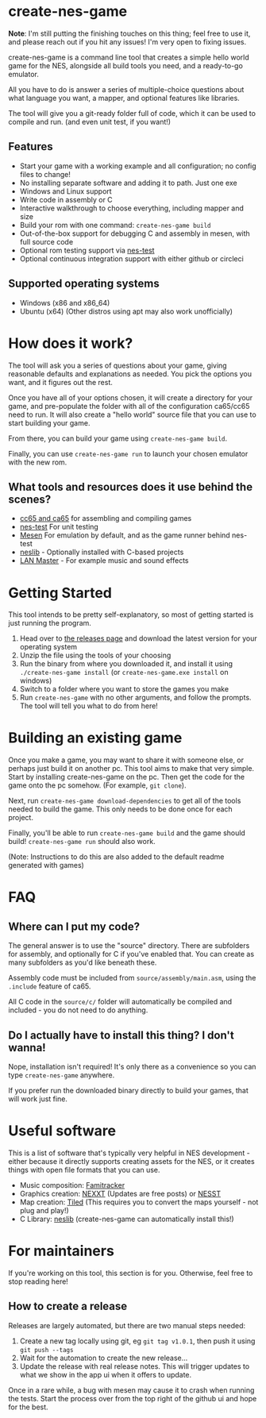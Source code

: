 # create-nes-game

**Note**: I'm still putting the finishing touches on this thing; feel free to use it, and please
reach out if you hit any issues! I'm very open to fixing issues.

create-nes-game is a command line tool that creates a simple hello world game for the NES, 
alongside all build tools you need, and a ready-to-go emulator. 

All you have to do is answer a series of multiple-choice questions about what 
language you want, a mapper, and optional features like libraries.

The tool will give you a git-ready folder full of code, which it can be used to 
compile and run. (and even unit test, if you want!)

## Features

* Start your game with a working example and all configuration; no config files to change!
* No installing separate software and adding it to path. Just one exe
* Windows and Linux support
* Write code in assembly or C
* Interactive walkthrough to choose everything, including mapper and size
* Build your rom with one command: `create-nes-game build`
* Out-of-the-box support for debugging C and assembly in mesen, with full source code
* Optional rom testing support via [nes-test](https://github.com/cppchriscpp/nes-test)
* Optional continuous integration support with either github or circleci

## Supported operating systems

* Windows (x86 and x86_64)
* Ubuntu (x64) (Other distros using apt may also work unofficially)

# How does it work?

The tool will ask you a series of questions about your game, giving reasonable defaults and 
explanations as needed. You pick the options you want, and it figures out the rest.

Once you have all of your options chosen, it will create a directory for your game, and 
pre-populate the folder with all of the configuration ca65/cc65 need to run. It will also
create a "hello world" source file that you can use to start building your game. 

From there, you can build your game using `create-nes-game build`. 

Finally, you can use `create-nes-game run` to launch your chosen emulator with the new rom.

## What tools and resources does it use behind the scenes?

* [cc65 and ca65](https://cc65.github.io/) for assembling and compiling games
* [nes-test](https://cppchriscpp.github.io/nes-test) For unit testing
* [Mesen](https://mesen.ca) For emulation by default, and as the game runner behind nes-test
* [neslib](https://shiru.untergrund.net/) - Optionally installed with C-based projects
* [LAN Master](https://shiru.untergrund.net) - For example music and sound effects 

# Getting Started

This tool intends to be pretty self-explanatory, so most of getting started is just running the program.

1. Head over to [the releases page](https://github.com/cppchriscpp/create-nes-game/releases) and download the latest version for your operating system
2. Unzip the file using the tools of your choosing
3. Run the binary from where you downloaded it, and install it using `./create-nes-game install` (or `create-nes-game.exe install` on windows)
4. Switch to a folder where you want to store the games you make
5. Run `create-nes-game` with no other arguments, and follow the prompts. The tool will tell you what to do from here!

# Building an existing game

Once you make a game, you may want to share it with someone else, or perhaps just build it on another pc.
This tool aims to make that very simple. Start by installing create-nes-game on the pc. Then get the code
for the game onto the pc somehow. (For example, `git clone`). 

Next, run `create-nes-game download-dependencies` to get all of the tools needed to build the game. This only
needs to be done once for each project. 

Finally, you'll be able to run `create-nes-game build` and the game should build! `create-nes-game run` should
also work.

(Note: Instructions to do this are also added to the default readme generated with games)

# FAQ

## Where can I put my code?

The general answer is to use the "source" directory. There are subfolders for assembly, and
optionally for C if you've enabled that. You can create as many subfolders as you'd like beneath
these.

Assembly code must be included from `source/assembly/main.asm`, using the `.include` feature of ca65.

All C code in the `source/c/` folder will automatically be compiled and included - you do not need
to do anything.

## Do I actually have to install this thing? I don't wanna!

Nope, installation isn't required! It's only there as a convenience so you can type `create-nes-game`
anywhere.

If you prefer run the downloaded binary directly to build your games, that will work just fine.

# Useful software 

This is a list of software that's typically very helpful in NES development - either because it directly
supports creating assets for the NES, or it creates things with open file formats that you can use.

* Music composition: [Famitracker](https://famitracker.com)
* Graphics creation: [NEXXT](https://www.patreon.com/frankengraphics) (Updates are free posts) or [NESST](https://shiru.untergrund.net/software.shtml)
* Map creation: [Tiled](https://www.mapeditor.org/) (This requires you to convert the maps yourself - not plug and play!) 
* C Library: [neslib](https://shiru.untergrund.net/software.shtml) (create-nes-game can automatically install this!)

# For maintainers

If you're working on this tool, this section is for you. Otherwise, feel free to stop reading here!

## How to create a release

Releases are largely automated, but there are two manual steps needed: 

1. Create a new tag locally using git, eg `git tag v1.0.1`, then push it using `git push --tags`
2. Wait for the automation to create the new release...
3. Update the release with real release notes. This will trigger updates to what we show in the 
   app ui when it offers to update.

Once in a rare while, a bug with mesen may cause it to crash when running the tests. Start the process
over from the top right of the github ui and hope for the best. 
